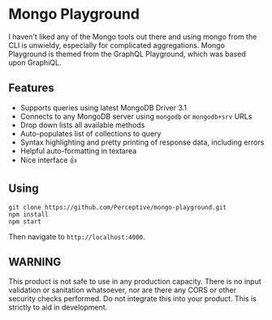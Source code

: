 # Mongo Playground

I haven't liked any of the Mongo tools out there and using mongo from the CLI
is unwieldy, especially for complicated aggregations.  Mongo Playground is
themed from the GraphQL Playground, which was based upon GraphiQL.

## Features

* Supports queries using latest MongoDB Driver 3.1
* Connects to any MongoDB server using `mongodb` or `mongodb+srv` URLs
* Drop down lists all available methods
* Auto-populates list of collections to query
* Syntax highlighting and pretty printing of response data, including errors
* Helpful auto-formatting in textarea
* Nice interface 👍

## Using

```Shell
git clone https://github.com/Perceptive/mongo-playground.git
npm install
npm start
```

Then navigate to `http://localhost:4000`.

## WARNING

This product is not safe to use in any production capacity.  There is no input
validation or sanitation whatsoever, nor are there any CORS or other security
checks performed.  Do not integrate this into your product.  This is strictly
to aid in development.
